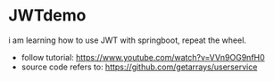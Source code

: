 # JWTdemo

i am learning how to use JWT with springboot, repeat the wheel.

- follow tutorial: https://www.youtube.com/watch?v=VVn9OG9nfH0
- source code refers to: https://github.com/getarrays/userservice

